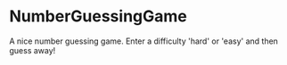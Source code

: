 # NumberGuessingGame
A nice number guessing game.
Enter a difficulty 'hard' or 'easy' and then guess away!
